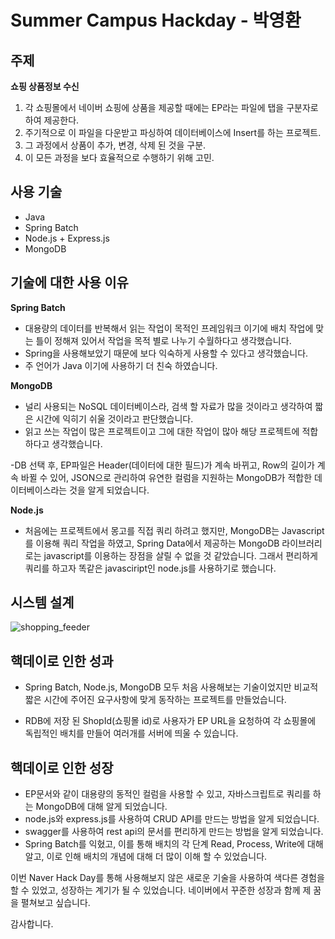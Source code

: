 # Summer Campus Hackday - 박영환


## 주제
**쇼핑 상품정보 수신**
1. 각 쇼핑몰에서 네이버 쇼핑에 상품을 제공할 때에는 EP라는 파일에 탭을 구분자로 하여 제공한다.
2. 주기적으로 이 파일을 다운받고 파싱하여 데이터베이스에 Insert를 하는 프로젝트.
3. 그 과정에서 상품이 추가, 변경, 삭제 된 것을 구분.
4. 이 모든 과정을 보다 효율적으로 수행하기 위해 고민.

## 사용 기술

- Java
- Spring Batch
- Node.js + Express.js
- MongoDB

## 기술에 대한 사용 이유
**Spring Batch**
- 대용량의 데이터를 반복해서 읽는 작업이 목적인 프레임워크 이기에 배치 작업에 맞는 틀이 정해져 있어서 작업을 목적 별로 나누기 수월하다고 생각했습니다.
- Spring을 사용해보았기 때문에 보다 익숙하게 사용할 수 있다고 생각했습니다.
- 주 언어가 Java 이기에 사용하기 더 친숙 하였습니다.

**MongoDB**
- 널리 사용되는 NoSQL 데이터베이스라, 검색 할 자료가 많을 것이라고 생각하여 짧은 시간에 익히기 쉬울 것이라고 판단했습니다.
- 읽고 쓰는 작업이 많은 프로젝트이고 그에 대한 작업이 많아 해당 프로젝트에 적합하다고 생각했습니다.

-DB 선택 후, EP파일은 Header(데이터에 대한 필드)가 계속 바뀌고, Row의 길이가 계속 바뀔 수 있어, JSON으로 관리하여 유연한 컬럼을 지원하는 MongoDB가 적합한 데이터베이스라는 것을 알게 되었습니다.

**Node.js**
- 처음에는 프로젝트에서 몽고를 직접 쿼리 하려고 했지만, MongoDB는 Javascript를 이용해 쿼리 작업을 하였고, Spring Data에서 제공하는 MongoDB 라이브러리로는 javascript를 이용하는 장점을 살릴 수 없을 것 같았습니다. 그래서 편리하게 쿼리를 하고자 똑같은 javasciript인 node.js를 사용하기로 했습니다.

## 시스템 설계
![shopping_feeder](./image/shopping_feeder.png)

## 핵데이로 인한 성과
- Spring Batch, Node.js, MongoDB 모두 처음 사용해보는 기술이었지만 비교적 짧은 시간에 주어진 요구사항에 맞게 동작하는 프로젝트를 만들었습니다.

- RDB에 저장 된 ShopId(쇼핑몰 id)로 사용자가 EP URL을 요청하여 각 쇼핑몰에 독립적인 배치를 만들어 여러개를 서버에 띄울 수 있습니다.

## 핵데이로 인한 성장
- EP문서와 같이 대용량의 동적인 컬럼을 사용할 수 있고, 자바스크립트로 쿼리를 하는 MongoDB에 대해 알게 되었습니다.
- node.js와 express.js를 사용하여 CRUD API를 만드는 방법을 알게 되었습니다.
- swagger를 사용하여 rest api의 문서를 편리하게 만드는 방법을 알게 되었습니다.
- Spring Batch를 익혔고, 이를 통해 배치의 각 단계 Read, Process, Write에 대해 알고, 이로 인해 배치의 개념에 대해 더 많이 이해 할 수 있었습니다.

이번 Naver Hack Day를 통해 사용해보지 않은 새로운 기술을 사용하여 색다른 경험을 할 수 있었고, 성장하는 계기가 될 수 있었습니다.
네이버에서 꾸준한 성장과 함께 제 꿈을 펼쳐보고 싶습니다.

감사합니다.
